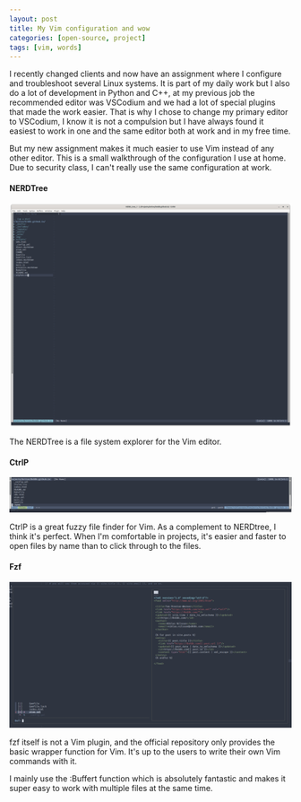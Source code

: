 ```yaml
---
layout: post
title: My Vim configuration and wow
categories: [open-source, project]
tags: [vim, words]
---
```


I recently changed clients and now have an assignment where I configure and troubleshoot several Linux systems. It is part of my daily work but I also do a lot of development in Python and C++, at my previous job the recommended editor was VSCodium and we had a lot of special plugins that made the work easier. That is why I chose to change my primary editor to VSCodium, I know it is not a compulsion but I have always found it easiest to work in one and the same editor both at work and in my free time.

But my new assignment makes it much easier to use Vim instead of any other editor. This is a small walkthrough of the configuration I use at home. Due to security class, I can't really use the same configuration at work.

#### NERDTree
<img class="img-fluid" src="/img/2025-09-05-my-vim-configuration-and-wow_1.png">

The NERDTree is a file system explorer for the Vim editor.

#### CtrlP
<img class="img-fluid" src="/img/2025-09-05-my-vim-configuration-and-wow_2.png">

CtrlP is a great fuzzy file finder for Vim. As a complement to NERDtree, I think it's perfect. When I'm comfortable in projects, it's easier and faster to open files by name than to click through to the files.

#### Fzf
<img class="img-fluid" src="/img/2025-09-05-my-vim-configuration-and-wow_3.png">

fzf itself is not a Vim plugin, and the official repository only provides the basic wrapper function for Vim. It's up to the users to write their own Vim commands with it.

I mainly use the :Buffert function which is absolutely fantastic and makes it super easy to work with multiple files at the same time.

